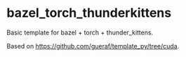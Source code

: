 # bazel_torch_thunderkittens

Basic template for bazel + torch + thunder_kittens.

Based on https://github.com/gueraf/template_py/tree/cuda.
